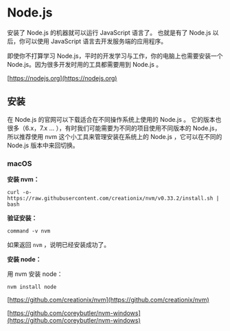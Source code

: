 # Node.js

安装了 Node.js 的机器就可以运行 JavaScript 语言了。 也就是有了 Node.js 以后，你可以使用 JavaScript 语言去开发服务端的应用程序。

即使你不打算学习 Node.js，平时的开发学习与工作，你的电脑上也需要安装一个 Node.js。因为很多开发时用的工具都需要用到 Node.js 。

[https://nodejs.org](https://nodejs.org)

## 安装

在 Node.js 的官网可以下载适合在不同操作系统上使用的 Node.js 。 它的版本也很多（6.x，7.x ... ），有时我们可能需要为不同的项目使用不同版本的 Node.js，所以推荐使用 nvm 这个小工具来管理安装在系统上的 Node.js ，它可以在不同的 Node.js 版本中来回切换。

### macOS

**安装 nvm：**

```
curl -o- https://raw.githubusercontent.com/creationix/nvm/v0.33.2/install.sh | bash
```

**验证安装：**

```
command -v nvm
```

如果返回 `nvm` ，说明已经安装成功了。

**安装 node：**

用 nvm 安装 node：

```
nvm install node
```

[https://github.com/creationix/nvm](https://github.com/creationix/nvm)

[https://github.com/coreybutler/nvm-windows](https://github.com/coreybutler/nvm-windows)

